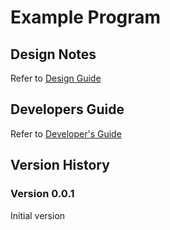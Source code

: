 # Example Program

## Design Notes

Refer to [Design Guide](docs/design-guide.md)

## Developers Guide

Refer to [Developer's Guide](docs/dev-guide.md)

## Version History

### Version 0.0.1

Initial version
